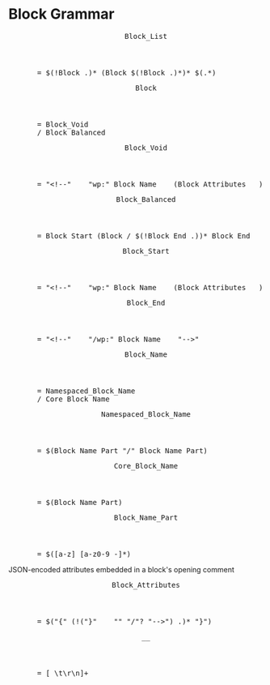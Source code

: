 
# Block Grammar

<dl><dt></dt><dd><pre><header>Block_List</header>  = $(!Block .)* (Block $(!Block .)*)* $(.*)</pre></dd><dt></dt><dd><pre><header>Block</header>  = Block_Void
  / Block_Balanced</pre></dd><dt></dt><dd><pre><header>Block_Void</header>  = "&lt;!--" __ "wp:" Block_Name __ (Block_Attributes __)? "/-->"</pre></dd><dt></dt><dd><pre><header>Block_Balanced</header>  = Block_Start (Block / $(!Block_End .))* Block_End</pre></dd><dt></dt><dd><pre><header>Block_Start</header>  = "&lt;!--" __ "wp:" Block_Name __ (Block_Attributes __)? "-->"</pre></dd><dt></dt><dd><pre><header>Block_End</header>  = "&lt;!--" __ "/wp:" Block_Name __ "-->"</pre></dd><dt></dt><dd><pre><header>Block_Name</header>  = Namespaced_Block_Name
  / Core_Block_Name</pre></dd><dt></dt><dd><pre><header>Namespaced_Block_Name</header>  = $(Block_Name_Part "/" Block_Name_Part)</pre></dd><dt></dt><dd><pre><header>Core_Block_Name</header>  = $(Block_Name_Part)</pre></dd><dt></dt><dd><pre><header>Block_Name_Part</header>  = $([a-z] [a-z0-9_-]*)</pre></dd><dt>JSON-encoded attributes embedded in a block's opening comment</dt><dd><pre><header>Block_Attributes</header>  = $("{" (!("}" __ "" "/"? "-->") .)* "}")</pre></dd><dt></dt><dd><pre><header>__</header>  = [ \t\r\n]+</pre></dd></dl>
